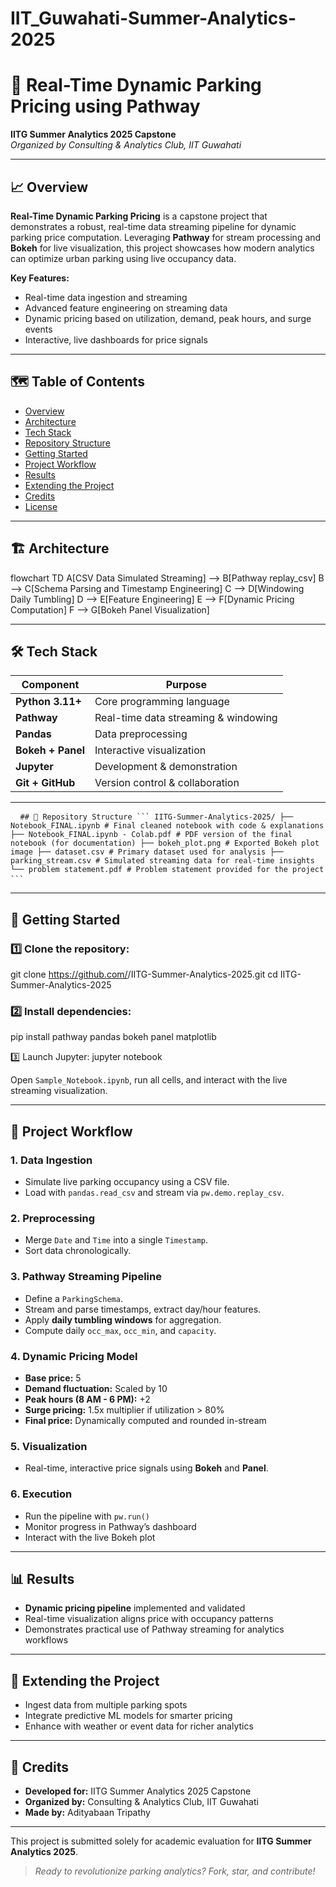 # IIT_Guwahati-Summer-Analytics-2025

# 🚗 Real-Time Dynamic Parking Pricing using Pathway

**IITG Summer Analytics 2025 Capstone**  
*Organized by Consulting & Analytics Club, IIT Guwahati*

---

## 📈 Overview

**Real-Time Dynamic Parking Pricing** is a capstone project that demonstrates a robust, real-time data streaming pipeline for dynamic parking price computation. Leveraging **Pathway** for stream processing and **Bokeh** for live visualization, this project showcases how modern analytics can optimize urban parking using live occupancy data.

**Key Features:**
- Real-time data ingestion and streaming
- Advanced feature engineering on streaming data
- Dynamic pricing based on utilization, demand, peak hours, and surge events
- Interactive, live dashboards for price signals

---

## 🗺️ Table of Contents

- [Overview](#-overview)
- [Architecture](#-architecture)
- [Tech Stack](#-tech-stack)
- [Repository Structure](#-repository-structure)
- [Getting Started](#-getting-started)
- [Project Workflow](#-project-workflow)
- [Results](#-results)
- [Extending the Project](#-extending-the-project)
- [Credits](#-credits)
- [License](#-license)

---

## 🏗️ Architecture
flowchart TD
    A[CSV Data Simulated Streaming] --> B[Pathway replay_csv]
    B --> C[Schema Parsing and Timestamp Engineering]
    C --> D[Windowing Daily Tumbling]
    D --> E[Feature Engineering]
    E --> F[Dynamic Pricing Computation]
    F --> G[Bokeh Panel Visualization]


---

## 🛠️ Tech Stack

| Component         | Purpose                                 |
|-------------------|-----------------------------------------|
| **Python 3.11+**  | Core programming language               |
| **Pathway**       | Real-time data streaming & windowing    |
| **Pandas**        | Data preprocessing                      |
| **Bokeh + Panel** | Interactive visualization               |
| **Jupyter**       | Development & demonstration             |
| **Git + GitHub**  | Version control & collaboration         |

---

<pre> <code> ## 📁 Repository Structure ``` IITG-Summer-Analytics-2025/ ├── Notebook_FINAL.ipynb # Final cleaned notebook with code & explanations ├── Notebook_FINAL.ipynb - Colab.pdf # PDF version of the final notebook (for documentation) ├── bokeh_plot.png # Exported Bokeh plot image ├── dataset.csv # Primary dataset used for analysis ├── parking_stream.csv # Simulated streaming data for real-time insights └── problem statement.pdf # Problem statement provided for the project ``` </code> </pre>

---

## 🚀 Getting Started

### 1️⃣ Clone the repository:
git clone https://github.com/<your-username>/IITG-Summer-Analytics-2025.git
cd IITG-Summer-Analytics-2025


### 2️⃣ Install dependencies:
pip install pathway pandas bokeh panel matplotlib

3️⃣ Launch Jupyter:
jupyter notebook


Open `Sample_Notebook.ipynb`, run all cells, and interact with the live streaming visualization.

---

## 🔄 Project Workflow

### 1. Data Ingestion
- Simulate live parking occupancy using a CSV file.
- Load with `pandas.read_csv` and stream via `pw.demo.replay_csv`.

### 2. Preprocessing
- Merge `Date` and `Time` into a single `Timestamp`.
- Sort data chronologically.

### 3. Pathway Streaming Pipeline
- Define a `ParkingSchema`.
- Stream and parse timestamps, extract day/hour features.
- Apply **daily tumbling windows** for aggregation.
- Compute daily `occ_max`, `occ_min`, and `capacity`.

### 4. Dynamic Pricing Model
- **Base price:** 5
- **Demand fluctuation:** Scaled by 10
- **Peak hours (8 AM - 6 PM):** +2
- **Surge pricing:** 1.5x multiplier if utilization > 80%
- **Final price:** Dynamically computed and rounded in-stream

### 5. Visualization
- Real-time, interactive price signals using **Bokeh** and **Panel**.

### 6. Execution
- Run the pipeline with `pw.run()`
- Monitor progress in Pathway’s dashboard
- Interact with the live Bokeh plot

---

## 📊 Results

- **Dynamic pricing pipeline** implemented and validated
- Real-time visualization aligns price with occupancy patterns
- Demonstrates practical use of Pathway streaming for analytics workflows

---

## 🌱 Extending the Project

- Ingest data from multiple parking spots
- Integrate predictive ML models for smarter pricing
- Enhance with weather or event data for richer analytics

---

## 🙌 Credits

- **Developed for:** IITG Summer Analytics 2025 Capstone
- **Organized by:** Consulting & Analytics Club, IIT Guwahati
- **Made by:** Adityabaan Tripathy
---

This project is submitted solely for academic evaluation for **IITG Summer Analytics 2025**.

> *Ready to revolutionize parking analytics? Fork, star, and contribute!*





